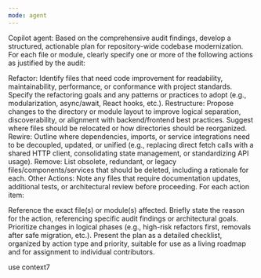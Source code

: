 ```yaml
---
mode: agent
---
```


Copilot agent:
Based on the comprehensive audit findings, develop a structured, actionable plan for repository-wide codebase modernization. For each file or module, clearly specify one or more of the following actions as justified by the audit:

Refactor: Identify files that need code improvement for readability, maintainability, performance, or conformance with project standards. Specify the refactoring goals and any patterns or practices to adopt (e.g., modularization, async/await, React hooks, etc.).
Restructure: Propose changes to the directory or module layout to improve logical separation, discoverability, or alignment with backend/frontend best practices. Suggest where files should be relocated or how directories should be reorganized.
Rewire: Outline where dependencies, imports, or service integrations need to be decoupled, updated, or unified (e.g., replacing direct fetch calls with a shared HTTP client, consolidating state management, or standardizing API usage).
Remove: List obsolete, redundant, or legacy files/components/services that should be deleted, including a rationale for each.
Other Actions: Note any files that require documentation updates, additional tests, or architectural review before proceeding.
For each action item:

Reference the exact file(s) or module(s) affected.
Briefly state the reason for the action, referencing specific audit findings or architectural goals.
Prioritize changes in logical phases (e.g., high-risk refactors first, removals after safe migration, etc.).
Present the plan as a detailed checklist, organized by action type and priority, suitable for use as a living roadmap and for assignment to individual contributors.

use context7
